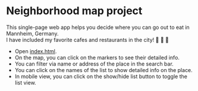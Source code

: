 # Neighborhood map project
This single-page web app helps you decide where you can go out to eat in Mannheim, Germany. <br>
I have included my favorite cafes and restaurants in the city! :fork_and_knife: :wine_glass: :beers:

* Open [index.html](http://sunyoungsh.github.io/fend-neighborhood-map-final).
* On the map, you can click on the markers to see their detailed info.
* You can filter via name or address of the place in the search bar.
* You can click on the names of the list to show detailed info on the place.
* In mobile view, you can click on the show/hide list button to toggle the list view.
